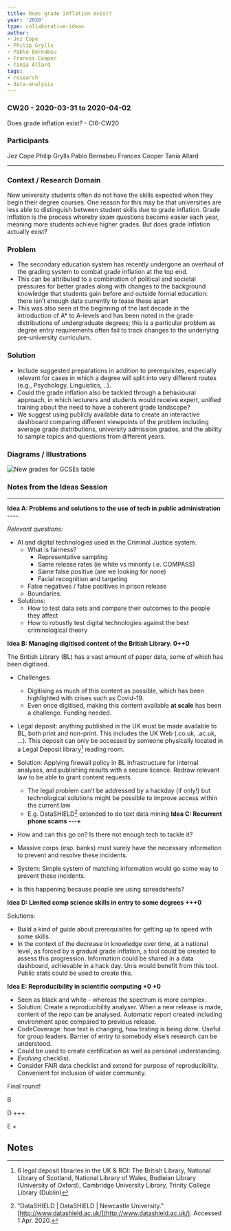 ```yaml
---
title: Does grade inflation exist?
year: '2020'
type: collaborative-ideas
author:
- Jez Cope
- Philip Grylls
- Pablo Bernabeu
- Frances Cooper
- Tania Allard
tags:
- research
- data-analysis
---
```

### CW20 - 2020-03-31 to 2020-04-02

Does grade inflation exist? - CI6-CW20


### **Participants**

Jez Cope
Philip Grylls
Pablo Bernabeu
Frances Cooper
Tania Allard

---



### Context / Research Domain


New university students often do not have the skills expected when they begin their degree courses. One reason for this may be that universities are less able to distinguish between student skills due to grade inflation. Grade inflation is the process whereby exam questions become easier each year, meaning more students achieve higher grades. But does grade inflation actually exist?


### **Problem**



*   The secondary education system has recently undergone an overhaul of the grading system to combat grade inflation at the top end. 
*   This can be attributed to a combination of political and societal pressures for better grades along with changes to the background knowledge that students gain before and outside formal education: there isn’t enough data currently to tease these apart
*   This was also seen at the beginning of the last decade in the introduction of A* to A-levels and has been noted in the grade distributions of undergraduate degrees; this is a particular problem as degree entry requirements often fail to track changes to the underlying pre-university curriculum.


### **Solution**

*   Include suggested preparations in addition to prerequisites, especially relevant for cases in which a degree will split into very different routes (e.g., Psychology, Linguistics, ..).
*   Could the grade inflation also be tackled through a behavioural approach, in which lecturers and students would receive expert, unified training about the need to have a coherent grade landscape?
*   We suggest using publicly available data to create an interactive dashboard comparing different viewpoints of the problem including average grade distributions, university admission grades, and the ability to sample topics and questions from different years. 


### **Diagrams / Illustrations**




![New grades for GCSEs table](../images/cw20-grades.jpg)





### Notes from the Ideas Session



---


**Idea A: Problems and solutions to the use of tech in public administration ----**

_Relevant questions:_



*   AI and digital technologies used in the Criminal Justice system.
    *   What is fairness? 
        *   Representative sampling 
        *   Same release rates (ie white vs minority i.e. COMPASS)
        *   Same false positive (are we looking for none)
        *   Facial recognition and targeting
    *   False negatives / false positives in prison release
    *   Boundaries: 
*   Solutions: 
    *   How to test data sets and compare their outcomes to the people they affect
    *   How to robustly test digital technologies against the best criminological theory

**Idea B:  Managing digitised content of the British Library. 0++0**

The British Library (BL) has a vast amount of paper data, some of which has been digitised. 



*   Challenges: 
    *   Digitising as much of this content as possible, which has been highlighted with crises such as Covid-19. 
    *   Even once digitised, making this content available **at scale** has been a challenge. Funding needed.
*   Legal deposit: anything published in the UK must be made available to BL, both print and non-print. This includes the UK Web (.co.uk, .ac.uk, ...). This deposit can only be accessed by someone physically located in a Legal Deposit library[^1] reading room.


*   Solution: Applying firewall policy in BL infrastructure for internal analyses, and publishing results with a secure licence. Redraw relevant law to be able to grant content requests.
    *   The legal problem can’t be addressed by a hackday (if only!) but technological solutions might be possible to improve access within the current law
    *   E.g. DataSHIELD[^2] extended to do text data mining
**Idea C:  Recurrent phone scams ---+**



*   How and can this go on? Is there not enough tech to tackle it?
*   Massive corps (esp. banks) must surely have the necessary information to prevent and resolve these incidents.
*   System: Simple system of matching information would go some way to prevent these incidents. 
*   Is this happening because people are using spreadsheets?

**Idea D:  Limited comp science skills in entry to some degrees +++0**

Solutions: 



*   Build a kind of guide about prerequisites for getting up to speed with some skills.
*   In the context of the decrease in knowledge over time, at a national level, as forced by a gradual grade inflation, a tool could be created to assess this progression. Information could be shared in a data dashboard, achievable in a hack day. Unis would benefit from this tool. Public stats could be used to create this.

**Idea E:  Reproducibility in scientific computing +0 +0**



*   Seen as black and white - whereas the spectrum is more complex. 
*   Solution: Create a reproducibility analyser. When a new release is made, content of the repo can be analysed. Automatic report created including environment spec compared to previous release. 
*   CodeCoverage: how text is changing, how testing is being done. Useful for group leaders. Barrier of entry to somebody else’s research can be understood. 
*   Could be used to create certification as well as personal understanding.
*   _Evolving_ checklist.
*   Consider FAIR data checklist and extend for purpose of reproducibility. Convenient for inclusion of wider community.

Final round!

B

D +++

E +


<!-- Footnotes themselves at the bottom. -->
## Notes

[^1]:

     6 legal deposit libraries in the UK & ROI: The British Library, National Library of Scotland, National Library of Wales, Bodleian Library (University of Oxford), Cambridge University Library, Trinity College Library (Dublin)

[^2]:

     "DataSHIELD | DataSHIELD | Newcastle University." [http://www.datashield.ac.uk/](http://www.datashield.ac.uk/). Accessed 1 Apr. 2020.

